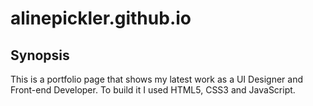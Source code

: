 # alinepickler.github.io

## Synopsis

This is a portfolio page that shows my latest work as a UI Designer and Front-end Developer. To build it I used HTML5, CSS3 and JavaScript.

